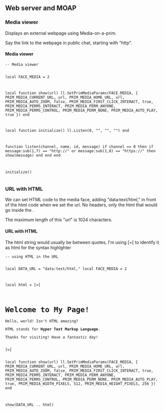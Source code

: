 ## Web server and MOAP

### Media viewer

Displays an external webpage using Media-on-a-prim.

Say the link to the webpage in public chat, starting with "http".

<div class="script-box beginner">
<h4>Media viewer</h4>
<pre class="language-slua line-numbers"><code class="language-slua">-- Media viewer

local FACE_MEDIA = 2

local function show(url)
    ll.SetPrimMediaParams(FACE_MEDIA, {
        PRIM_MEDIA_CURRENT_URL, url,
        PRIM_MEDIA_HOME_URL, url,
        PRIM_MEDIA_AUTO_ZOOM, false,
        PRIM_MEDIA_FIRST_CLICK_INTERACT, true,
        PRIM_MEDIA_PERMS_INTERACT, PRIM_MEDIA_PERM_ANYONE,
        PRIM_MEDIA_PERMS_CONTROL, PRIM_MEDIA_PERM_NONE,
        PRIM_MEDIA_AUTO_PLAY, true
    })
end

local function initialize()
    ll.Listen(0, "", "", "")
end

function listen(channel, name, id, message)
    if channel == 0 then
        if message:sub(1,7) == "http://" or message:sub(1,8) == "https://" then
            show(message)
        end
    end
end

initialize()</code></pre>
</div>

### URL with HTML

We can set HTML code to the media face, adding "data:text/html," in front of the html code when we set the url. No headers, only the html that would go inside the <body>.

The maximum length of this "url" is 1024 characters.

<div class="script-box beginner">
<h4>URL with HTML</h4>
<p>The html string would usually be between quotes, I'm using [=[ to identify it as html for the syntax highlghter</p>
<pre class="language-slua line-numbers"><code class="language-slua">-- using HTML in the URL

local DATA_URL = "data:text/html,"
local FACE_MEDIA = 2

local html = [=[
<h1>Welcome to My Page!</h1><p>Hello, world! Isn't HTML amazing?</p><p>HTML stands for <strong>Hyper Text Markup Language</strong>.</p><p>Thanks for visiting! Have a <em>fantastic</em> day!</p>
]=]

local function show(url)
    ll.SetPrimMediaParams(FACE_MEDIA, {
        PRIM_MEDIA_CURRENT_URL, url,
        PRIM_MEDIA_HOME_URL, url,
        PRIM_MEDIA_AUTO_ZOOM, false,
        PRIM_MEDIA_FIRST_CLICK_INTERACT, true,
        PRIM_MEDIA_PERMS_INTERACT, PRIM_MEDIA_PERM_ANYONE,
        PRIM_MEDIA_PERMS_CONTROL, PRIM_MEDIA_PERM_NONE,
        PRIM_MEDIA_AUTO_PLAY, true,
        PRIM_MEDIA_WIDTH_PIXELS, 512,
        PRIM_MEDIA_HEIGHT_PIXELS, 256
    })
end

show(DATA_URL .. html)
</code></pre>
</div>

